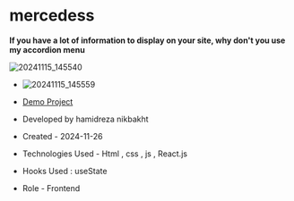 # mercedess

**If you have a lot of information to display on your site, why don't you use my accordion menu**

![20241115_145540](https://github.com/user-attachments/assets/ddb167d0-ff87-4fa5-b18d-b50135c98414)
- ![20241115_145559](https://github.com/user-attachments/assets/e5d6a656-ff2a-43ca-acf4-3abdbfc4dbfd)


- [Demo Project](https://hamidrezanikbkht.github.io/mercedess/)

- Developed by hamidreza nikbakht

- Created - 2024-11-26

- Technologies Used - Html , css , js , React.js

- Hooks Used : useState 

- Role - Frontend




